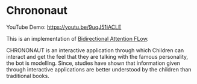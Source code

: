 # Chrononaut

YouTube Demo: https://youtu.be/9uqJ51iACLE

This is an implementation of [Bidirectional Attention FLow](https://arxiv.org/abs/1611.01603).

CHRONONAUT is an interactive application through which Children can interact and get the feel that they are talking with the famous personality, the bot is modelling. Since, studies have shown that information given through interactive applications are better understood by the children than traditional books. 
